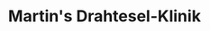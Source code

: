 ---
title: "Martin's Drahtesel-Klinik"
url: /twistringen/martins-drahtesel-klinik/
shop: Fahrrad
---